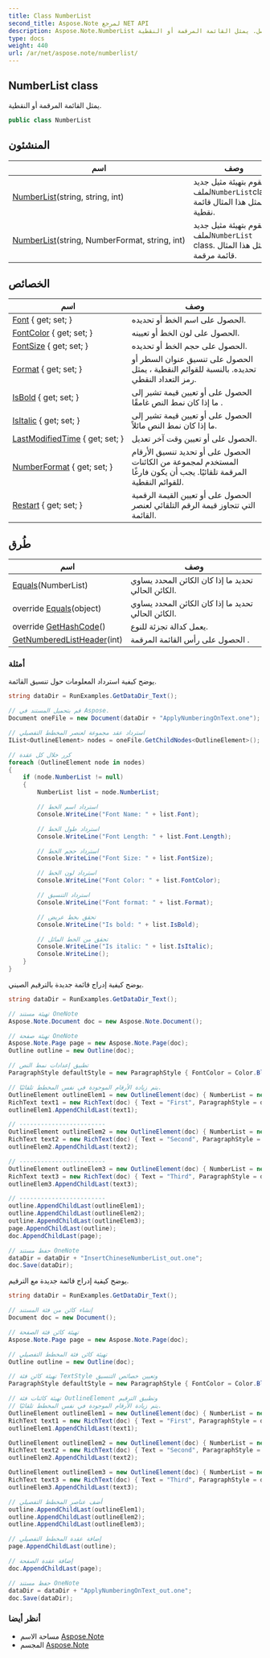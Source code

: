 ```yaml
---
title: Class NumberList
second_title: Aspose.Note لمرجع NET API
description: Aspose.Note.NumberList فصل. يمثل القائمة المرقمة أو النقطية.
type: docs
weight: 440
url: /ar/net/aspose.note/numberlist/
---
```

## NumberList class

يمثل القائمة المرقمة أو النقطية.

```csharp
public class NumberList
```

## المنشئون

| اسم | وصف |
| --- | --- |
| [NumberList](numberlist/#constructor_1)(string, string, int) | يقوم بتهيئة مثيل جديد لملف`NumberList`class. يمثل هذا المثال قائمة نقطية. |
| [NumberList](numberlist/#constructor)(string, NumberFormat, string, int) | يقوم بتهيئة مثيل جديد لملف`NumberList` class. يمثل هذا المثال قائمة مرقمة. |

## الخصائص

| اسم | وصف |
| --- | --- |
| [Font](../../aspose.note/numberlist/font/) { get; set; } | الحصول على اسم الخط أو تحديده. |
| [FontColor](../../aspose.note/numberlist/fontcolor/) { get; set; } | الحصول على لون الخط أو تعيينه. |
| [FontSize](../../aspose.note/numberlist/fontsize/) { get; set; } | الحصول على حجم الخط أو تحديده. |
| [Format](../../aspose.note/numberlist/format/) { get; set; } | الحصول على تنسيق عنوان السطر أو تحديده. بالنسبة للقوائم النقطية ، يمثل رمز التعداد النقطي. |
| [IsBold](../../aspose.note/numberlist/isbold/) { get; set; } | الحصول على أو تعيين قيمة تشير إلى ما إذا كان نمط النص غامقًا . |
| [IsItalic](../../aspose.note/numberlist/isitalic/) { get; set; } | الحصول على أو تعيين قيمة تشير إلى ما إذا كان نمط النص مائلاً. |
| [LastModifiedTime](../../aspose.note/numberlist/lastmodifiedtime/) { get; set; } | الحصول على أو تعيين وقت آخر تعديل. |
| [NumberFormat](../../aspose.note/numberlist/numberformat/) { get; set; } | الحصول على أو تحديد تنسيق الأرقام المستخدم لمجموعة من الكائنات المرقمة تلقائيًا. يجب أن يكون فارغًا للقوائم النقطية. |
| [Restart](../../aspose.note/numberlist/restart/) { get; set; } | الحصول على أو تعيين القيمة الرقمية التي تتجاوز قيمة الرقم التلقائي لعنصر القائمة. |

## طُرق

| اسم | وصف |
| --- | --- |
| [Equals](../../aspose.note/numberlist/equals/#equals)(NumberList) | تحديد ما إذا كان الكائن المحدد يساوي الكائن الحالي. |
| override [Equals](../../aspose.note/numberlist/equals/#equals_1)(object) | تحديد ما إذا كان الكائن المحدد يساوي الكائن الحالي. |
| override [GetHashCode](../../aspose.note/numberlist/gethashcode/)() | يعمل كدالة تجزئة للنوع. |
| [GetNumberedListHeader](../../aspose.note/numberlist/getnumberedlistheader/)(int) | الحصول على رأس القائمة المرقمة . |

### أمثلة

يوضح كيفية استرداد المعلومات حول تنسيق القائمة.

```csharp
string dataDir = RunExamples.GetDataDir_Text();

// قم بتحميل المستند في Aspose.
Document oneFile = new Document(dataDir + "ApplyNumberingOnText.one");

// استرداد عقد مجموعة لعنصر المخطط التفصيلي
IList<OutlineElement> nodes = oneFile.GetChildNodes<OutlineElement>();

// كرر خلال كل عقدة
foreach (OutlineElement node in nodes)
{
    if (node.NumberList != null)
    {
        NumberList list = node.NumberList;

        // استرداد اسم الخط
        Console.WriteLine("Font Name: " + list.Font);

        // استرداد طول الخط
        Console.WriteLine("Font Length: " + list.Font.Length);

        // استرداد حجم الخط
        Console.WriteLine("Font Size: " + list.FontSize);

        // استرداد لون الخط
        Console.WriteLine("Font Color: " + list.FontColor);

        // استرداد التنسيق
        Console.WriteLine("Font format: " + list.Format);

        // تحقق بخط عريض
        Console.WriteLine("Is bold: " + list.IsBold);

        // تحقق من الخط المائل
        Console.WriteLine("Is italic: " + list.IsItalic);
        Console.WriteLine();
    }
}
```

يوضح كيفية إدراج قائمة جديدة بالترقيم الصيني.

```csharp
string dataDir = RunExamples.GetDataDir_Text();

// تهيئة مستند OneNote
Aspose.Note.Document doc = new Aspose.Note.Document();

// تهيئة صفحة OneNote
Aspose.Note.Page page = new Aspose.Note.Page(doc);
Outline outline = new Outline(doc);

// تطبيق إعدادات نمط النص
ParagraphStyle defaultStyle = new ParagraphStyle { FontColor = Color.Black, FontName = "Arial", FontSize = 10 };

// يتم زيادة الأرقام الموجودة في نفس المخطط تلقائيًا.
OutlineElement outlineElem1 = new OutlineElement(doc) { NumberList = new NumberList("{0})", NumberFormat.ChineseCounting, "Arial", 10) };
RichText text1 = new RichText(doc) { Text = "First", ParagraphStyle = defaultStyle };
outlineElem1.AppendChildLast(text1);

// ------------------------
OutlineElement outlineElem2 = new OutlineElement(doc) { NumberList = new NumberList("{0})", NumberFormat.ChineseCounting, "Arial", 10) };
RichText text2 = new RichText(doc) { Text = "Second", ParagraphStyle = defaultStyle };
outlineElem2.AppendChildLast(text2);

// ------------------------
OutlineElement outlineElem3 = new OutlineElement(doc) { NumberList = new NumberList("{0})", NumberFormat.ChineseCounting, "Arial", 10) };
RichText text3 = new RichText(doc) { Text = "Third", ParagraphStyle = defaultStyle };
outlineElem3.AppendChildLast(text3);

// ------------------------
outline.AppendChildLast(outlineElem1);
outline.AppendChildLast(outlineElem2);
outline.AppendChildLast(outlineElem3);
page.AppendChildLast(outline);
doc.AppendChildLast(page);

// حفظ مستند OneNote
dataDir = dataDir + "InsertChineseNumberList_out.one"; 
doc.Save(dataDir);
```

يوضح كيفية إدراج قائمة جديدة مع الترقيم.

```csharp
string dataDir = RunExamples.GetDataDir_Text();

// إنشاء كائن من فئة المستند
Document doc = new Document();

// تهيئة كائن فئة الصفحة
Aspose.Note.Page page = new Aspose.Note.Page(doc);

// تهيئة كائن فئة المخطط التفصيلي
Outline outline = new Outline(doc);

// تهيئة كائن فئة TextStyle وتعيين خصائص التنسيق
ParagraphStyle defaultStyle = new ParagraphStyle { FontColor = Color.Black, FontName = "Arial", FontSize = 10 };

// تهيئة كائنات فئة OutlineElement وتطبيق الترقيم
// يتم زيادة الأرقام الموجودة في نفس المخطط تلقائيًا.
OutlineElement outlineElem1 = new OutlineElement(doc) { NumberList = new NumberList("{0})", NumberFormat.DecimalNumbers, "Arial", 10) };
RichText text1 = new RichText(doc) { Text = "First", ParagraphStyle = defaultStyle };
outlineElem1.AppendChildLast(text1);

OutlineElement outlineElem2 = new OutlineElement(doc) { NumberList = new NumberList("{0})", NumberFormat.DecimalNumbers, "Arial", 10) };
RichText text2 = new RichText(doc) { Text = "Second", ParagraphStyle = defaultStyle };
outlineElem2.AppendChildLast(text2);

OutlineElement outlineElem3 = new OutlineElement(doc) { NumberList = new NumberList("{0})", NumberFormat.DecimalNumbers, "Arial", 10) };
RichText text3 = new RichText(doc) { Text = "Third", ParagraphStyle = defaultStyle };
outlineElem3.AppendChildLast(text3);

// أضف عناصر المخطط التفصيلي
outline.AppendChildLast(outlineElem1);
outline.AppendChildLast(outlineElem2);
outline.AppendChildLast(outlineElem3);

// إضافة عقدة المخطط التفصيلي
page.AppendChildLast(outline);

// إضافة عقدة الصفحة
doc.AppendChildLast(page);

// حفظ مستند OneNote
dataDir = dataDir + "ApplyNumberingOnText_out.one"; 
doc.Save(dataDir);
```

### أنظر أيضا

* مساحة الاسم [Aspose.Note](../../aspose.note/)
* المجسم [Aspose.Note](../../)


